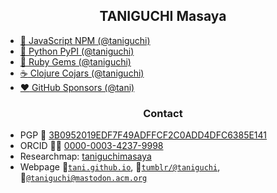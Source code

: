 <h2 align="center">TANIGUCHI Masaya</h2>

- [:evergreen_tree: JavaScript NPM (@taniguchi)](https://www.npmjs.com/~taniguchi)
- [:snake: Python PyPI (@taniguchi)](https://pypi.org/user/taniguchi/)
- [:gem: Ruby Gems (@taniguchi)](https://rubygems.org/profiles/taniguchi)
- [:coffee: Clojure Cojars (@taniguchi)](https://clojars.org/users/taniguchi)
- [:heart: GitHub Sponsors (@tani)](https://github.com/sponsors/tani)

<h3 align="center">Contact</h3>

- PGP :key: [3B0952019EDF7F49ADFFCF2C0ADD4DFC6385E141](https://keys.openpgp.org/search?q=3B0952019EDF7F49ADFFCF2C0ADD4DFC6385E141)
- ORCID :scientist: [0000-0003-4237-9998](https://orcid.org/0000-0003-4237-9998)
- Researchmap: [taniguchimasaya](https://researchmap.jp/taniguchimasaya)
- Webpage :link:[`tani.github.io`](http://taniguchi.masaya.info), :link:[`tumblr/@taniguchi`](https://taniguchi.tumblr.com), :link:[`@taniguchi@mastodon.acm.org`](https://mastodon.acm.org/@taniguchi/)
